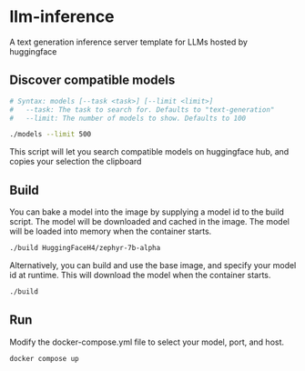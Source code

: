# llm-inference
A text generation inference server template for LLMs hosted by huggingface

## Discover compatible models

```bash
# Syntax: models [--task <task>] [--limit <limit>]
#   --task: The task to search for. Defaults to "text-generation"
#   --limit: The number of models to show. Defaults to 100

./models --limit 500
```

This script will let you search compatible models on huggingface hub, and copies your selection the clipboard

## Build

You can bake a model into the image by supplying a model id to the build script. The model will be downloaded and cached in the image. The model will be loaded into memory when the container starts.

```bash
./build HuggingFaceH4/zephyr-7b-alpha
```

Alternatively, you can build and use the base image, and specify your model id at runtime. This will download the model when the container starts.

```bash
./build
```

## Run

Modify the docker-compose.yml file to select your model, port, and host.

```bash
docker compose up
```